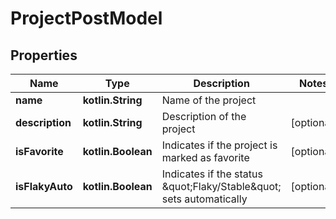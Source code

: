 
# ProjectPostModel

## Properties
| Name | Type | Description | Notes |
| ------------ | ------------- | ------------- | ------------- |
| **name** | **kotlin.String** | Name of the project |  |
| **description** | **kotlin.String** | Description of the project |  [optional] |
| **isFavorite** | **kotlin.Boolean** | Indicates if the project is marked as favorite |  [optional] |
| **isFlakyAuto** | **kotlin.Boolean** | Indicates if the status \&quot;Flaky/Stable\&quot; sets automatically |  [optional] |




